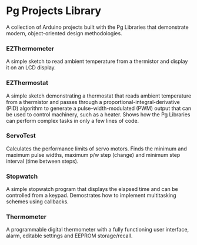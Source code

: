 # Pg Projects Library
A collection of Arduino projects built with the Pg Libraries that demonstrate modern, object-oriented design methodologies. 

### EZThermometer
A simple sketch to read ambient temperature from a thermistor and display it on an LCD display.

### EZThermostat
A simple sketch demonstrating a thermostat that reads ambient temperature from a thermistor and passes through a proportional-integral-derivative (PID) algorithm to generate a pulse-width-modulated (PWM) output that can be used to control machinery, such as a heater. Shows how the Pg Libraries can perform complex tasks in only a few lines of code. 

### ServoTest
Calculates the performance limits of servo motors. Finds the minimum and maximum pulse widths, maximum p/w step (change) and minimum step interval (time between steps).

### Stopwatch
A simple stopwatch program that displays the elapsed time and can be controlled from a keypad. Demostrates how to implement multitasking schemes using callbacks.

### Thermometer
A programmable digital thermometer with a fully functioning user interface, alarm, editable settings and EEPROM storage/recall.
